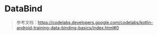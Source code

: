 # DataBind

> 参考文档：https://codelabs.developers.google.com/codelabs/kotlin-android-training-data-binding-basics/index.html#0
